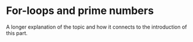 # For-loops and  prime numbers 
A longer explanation of the topic and how it connects to the introduction of this part.

##
